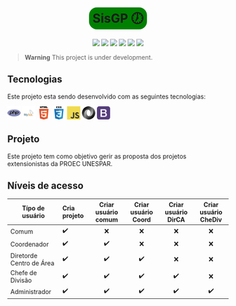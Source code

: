 <h1 align="center">
    <span style="background-color: green; border-radius: 18px; padding: 8px; marging: 2px;">SisGP 🕖</span>
</h1>


<div align="center">

<img src="https://img.shields.io/github/languages/count/JRGGRoberto/proecsisgp"> <img src="https://img.shields.io/github/repo-size/JRGGRoberto/proecsisgp"> <img src="https://img.shields.io/github/languages/count/JRGGRoberto/proecsisgp"> <img src="https://img.shields.io/github/repo-size/JRGGRoberto/proecsisgp"> <img src="https://img.shields.io/github/last-commit/JRGGRoberto/proecsisgp"> <img src="https://img.shields.io/github/issues/JRGGRoberto/proecsisgp">

</div>


> **Warning** This project is under development.


## Tecnologias

Este projeto esta sendo desenvolvido com as seguintes tecnologias:

<img height="30" src="https://raw.githubusercontent.com/github/explore/80688e429a7d4ef2fca1e82350fe8e3517d3494d/topics/php/php.png"> <img height="30" src="https://raw.githubusercontent.com/github/explore/80688e429a7d4ef2fca1e82350fe8e3517d3494d/topics/mysql/mysql.png"> <img height="30" src="https://raw.githubusercontent.com/github/explore/80688e429a7d4ef2fca1e82350fe8e3517d3494d/topics/html/html.png"> <img height="30" src="https://raw.githubusercontent.com/github/explore/80688e429a7d4ef2fca1e82350fe8e3517d3494d/topics/css/css.png"> <img height="30" src="https://raw.githubusercontent.com/github/explore/80688e429a7d4ef2fca1e82350fe8e3517d3494d/topics/javascript/javascript.png"> <img height="30" src="https://raw.githubusercontent.com/github/explore/80688e429a7d4ef2fca1e82350fe8e3517d3494d/topics/json/json.png"> <img height="30" src="https://raw.githubusercontent.com/github/explore/80688e429a7d4ef2fca1e82350fe8e3517d3494d/topics/bootstrap/bootstrap.png"> 


## Projeto

Este projeto tem como objetivo gerir as proposta dos projetos extensionistas da PROEC UNESPAR.


## Níveis de acesso




Típo de usuário           |  Cria projeto  | Criar usuário comum | Criar usuário Coord | Criar usuário DirCA | Criar usuário CheDiv
--------------------------| :--------------|:-------------:|:---------------:|:---------------:|:---------------:
Comum                     | ✔️             | :x:            | :x:             | :x:             | :x:             |
Coordenador               | ✔️             | ✔️             | :x:             | :x:             | :x:             |
Diretorde Centro de Área  | ✔️             | ✔️             | ✔️             | :x:             | :x:             |
Chefe de Divisão          | ✔️             | ✔️             | ✔️             | ✔️             | :x:             |
Administrador             | ✔️             | ✔️             | ✔️             | ✔️             |✔️             |


